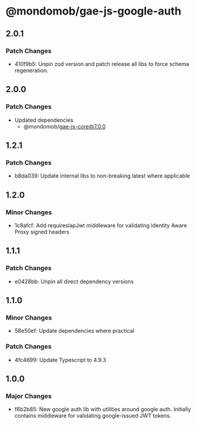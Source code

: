 # @mondomob/gae-js-google-auth

## 2.0.1

### Patch Changes

- 410f9b5: Unpin zod version and patch release all libs to force schema regeneration.

## 2.0.0

### Patch Changes

- Updated dependencies
  - @mondomob/gae-js-core@7.0.0

## 1.2.1

### Patch Changes

- b8da039: Update internal libs to non-breaking latest where applicable

## 1.2.0

### Minor Changes

- 1c8afcf: Add requiresIapJwt middleware for validating Identity Aware Proxy signed headers

## 1.1.1

### Patch Changes

- e0428bb: Unpin all direct dependency versions

## 1.1.0

### Minor Changes

- 58e50ef: Update dependencies where practical

### Patch Changes

- 4fc4699: Update Typescript to 4.9.3

## 1.0.0

### Major Changes

- f6b2b85: New google auth lib with utilities around google auth. Initially contains middleware for validating google-issued JWT tokens.
